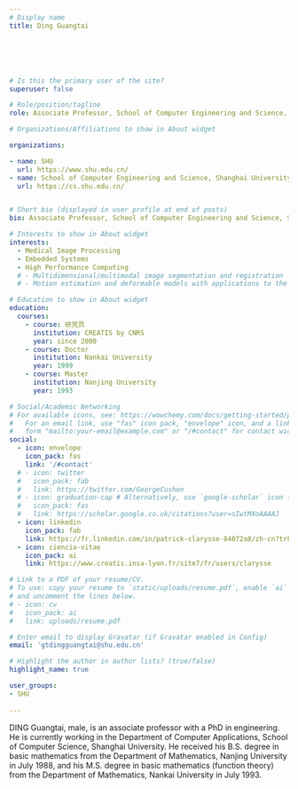 ```yaml
---
# Display name
title: Ding Guangtai






# Is this the primary user of the site?
superuser: false

# Role/position/tagline
role: Associate Professor, School of Computer Engineering and Science, Shanghai University

# Organizations/Affiliations to show in About widget

organizations:

- name: SHU
  url: https://www.shu.edu.cn/
- name: School of Computer Engineering and Science, Shanghai University
  url: https://cs.shu.edu.cn/


# Short bio (displayed in user profile at end of posts)
bio: Associate Professor, School of Computer Engineering and Science, Shanghai University

# Interests to show in About widget
interests:
  - Medical Image Processing
  - Embedded Systems
  - High Performance Computing
  # - Multidimensional/multimodal image segmentation and registration
  # - Motion estimation and deformable models with applications to the 3D analysis of the heart functions

# Education to show in About widget
education:
  courses:
    - course: 研究员
      institution: CREATIS by CNRS
      year: since 2000
    - course: Doctor
      institution: Nankai University
      year: 1999
    - course: Master
      institution: Nanjing University
      year: 1993

# Social/Academic Networking
# For available icons, see: https://wowchemy.com/docs/getting-started/page-builder/#icons
#   For an email link, use "fas" icon pack, "envelope" icon, and a link in the
#   form "mailto:your-email@example.com" or "/#contact" for contact widget.
social:
  - icon: envelope
    icon_pack: fas
    link: '/#contact'
  # - icon: twitter
  #   icon_pack: fab
  #   link: https://twitter.com/GeorgeCushen
  # - icon: graduation-cap # Alternatively, use `google-scholar` icon from `ai` icon pack
  #   icon_pack: fas
  #   link: https://scholar.google.co.uk/citations?user=sIwtMXoAAAAJ
  - icon: linkedin
    icon_pack: fab
    link: https://fr.linkedin.com/in/patrick-clarysse-84072a8/zh-cn?trk=people-guest_people_search-card
  - icon: ciencia-vitae
    icon_pack: ai
    link: https://www.creatis.insa-lyon.fr/site7/fr/users/clarysse 

# Link to a PDF of your resume/CV.
# To use: copy your resume to `static/uploads/resume.pdf`, enable `ai` icons in `params.toml`,
# and uncomment the lines below.
# - icon: cv
#   icon_pack: ai
#   link: uploads/resume.pdf

# Enter email to display Gravatar (if Gravatar enabled in Config)
email: 'gtdingguangtai@shu.edu.cn'

# Highlight the author in author lists? (true/false)
highlight_name: true

user_groups:
- SHU
 
---
```

DING Guangtai, male, is an associate professor with a PhD in engineering. He is currently working in the Department of Computer Applications, School of Computer Science, Shanghai University. He received his B.S. degree in basic mathematics from the Department of Mathematics, Nanjing University in July 1988, and his M.S. degree in basic mathematics (function theory) from the Department of Mathematics, Nankai University in July 1993.

